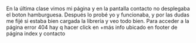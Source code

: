 En la última clase vimos mi página y en la pantalla contacto no desplegaba el boton hamburguesa. Después lo probé yo y funcionaba, y por las dudas me fijé si estaba bien cargada la librería y veo todo bien.
Para acceder a la página error 404 hay q hacer click en +más info ubicado en footer de página index y contacto